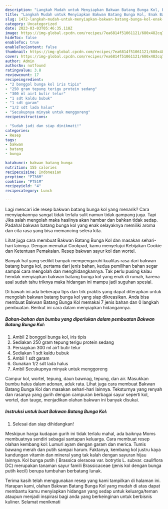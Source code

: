 ```yaml
---
description: "Langkah Mudah untuk Menyiapkan Bakwan Batang Bunga Kol, Enak Banget"
title: "Langkah Mudah untuk Menyiapkan Bakwan Batang Bunga Kol, Enak Banget"
slug: 1472-langkah-mudah-untuk-menyiapkan-bakwan-batang-bunga-kol-enak-banget
category: Uncategorized
date: 2023-03-03T05:46:35.118Z
image: https://img-global.cpcdn.com/recipes/7ea6814f51061121/680x482cq70/bakwan-batang-bunga-kol-foto-resep-utama.jpg
hideToc: false
enableToc: true
enableTocContent: false
thumbnail: https://img-global.cpcdn.com/recipes/7ea6814f51061121/680x482cq70/bakwan-batang-bunga-kol-foto-resep-utama.jpg
cover: https://img-global.cpcdn.com/recipes/7ea6814f51061121/680x482cq70/bakwan-batang-bunga-kol-foto-resep-utama.jpg
author: Admin
authorAv: notfound
ratingvalue: 3.8
reviewcount: 17
recipeingredient:
- "2 bonggol bunga kol iris tipis"
- "250 gram tepung terigu protein sedang"
- "300 ml air1 butir telur"
- "1 sdt kaldu bubuk"
- "1 sdt garam"
- "1/2 sdt lada halus"
- "Secukupnya minyak untuk menggoreng"
recipeinstructions:

- "Sudah jadi dan siap dinikmati!"
categories:
- Resep
tags:
- bakwan
- batang
- bunga

katakunci: bakwan batang bunga 
nutrition: 155 calories
recipecuisine: Indonesian
preptime: "PT36M"
cooktime: "PT51M"
recipeyield: "4"
recipecategory: Lunch

---
```



Lagi mencari ide resep bakwan batang bunga kol yang menarik? Cara menyiapkannya sangat tidak terlalu sulit namun tidak gampang juga. Tapi Jika salah mengolah maka hasilnya akan hambar dan bahkan tidak sedap. Padahal bakwan batang bunga kol yang enak selayaknya memiliki aroma dan cita rasa yang bisa memancing selera kita.


Lihat juga cara membuat Bakwan Batang Bunga Kol dan masakan sehari-hari lainnya. Dengan memakai Cookpad, kamu menyetujui Kebijakan Cookie dan Ketentuan Pemakaian. Resep bakwan sayur kol dan wortel.

Banyak hal yang sedikit banyak mempengaruhi kualitas rasa dari bakwan batang bunga kol, pertama dari jenis bahan, kedua pemilihan bahan segar sampai cara mengolah dan menghidangkannya. Tak perlu pusing kalau hendak menyiapkan bakwan batang bunga kol yang enak di rumah, karena asal sudah tahu triknya maka hidangan ini mampu jadi suguhan spesial.


Di bawah ini ada beberapa tips dan trik praktis yang dapat diterapkan untuk mengolah bakwan batang bunga kol yang siap dikreasikan. Anda bisa membuat Bakwan Batang Bunga Kol memakai 7 jenis bahan dan 0 langkah pembuatan. Berikut ini cara dalam menyiapkan hidangannya.

<!--inarticleads1-->

##### Bahan-bahan dan bumbu yang diperlukan dalam pembuatan Bakwan Batang Bunga Kol:

1. Ambil 2 bonggol bunga kol, iris tipis
1. Sediakan 250 gram tepung terigu protein sedang
1. Persiapkan 300 ml air1 butir telur
1. Sediakan 1 sdt kaldu bubuk
1. Ambil 1 sdt garam
1. Gunakan 1/2 sdt lada halus
1. Ambil Secukupnya minyak untuk menggoreng


Campur kol, wortel, tepung, daun bawnag, tepung, dan air. Masukkan bumbu halus dalam adonan, aduk rata. Lihat juga cara membuat Bakwan Batang Bunga Kol dan masakan sehari-hari lainnya. Teksturnya yang renyah dan rasanya yang gurih dengan campuran berbagai sayur seperti kol, wortel, dan tauge, menjadikan olahan bakwan ini banyak disukai. 

<!--inarticleads2-->

##### Instruksi untuk buat Bakwan Batang Bunga Kol:


1. Selesai dan siap dihidangkan!

Meskipun harga kudapan gurih ini tidak terlalu mahal, ada baiknya Moms membuatnya sendiri sebagai santapan keluarga. Cara membuat resep olahan kembang kol: Lumuri ayam dengan garam dan merica. Tumis bawang merah dan putih sampai harum. Faktanya, kembang kol justru kaya kandungan vitamin dan mineral yang tak kalah dengan sayuran hijau lainnya. Kol bunga putih ( Brassica oleracea var. botrytis L. subvar. cauliflora DC) merupakan tanaman sayur famili Brassicaceae (jenis kol dengan bunga putih kecil) berupa tumbuhan berbatang lunak. 

Terima kasih telah menggunakan resep yang kami tampilkan di halaman ini. Harapan kami, olahan Bakwan Batang Bunga Kol yang mudah di atas dapat membantu kamu menyiapkan hidangan yang sedap untuk keluarga/teman ataupun menjadi inspirasi bagi anda yang berkeinginan untuk berbisnis kuliner. Selamat menikmati
